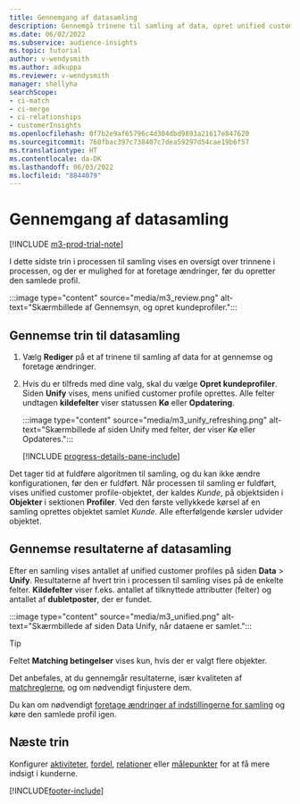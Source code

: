 ```yaml
---
title: Gennemgang af datasamling
description: Gennemgå trinene til samling af data, opret unified customer profiles, og gennemse resultaterne
ms.date: 06/02/2022
ms.subservice: audience-insights
ms.topic: tutorial
author: v-wendysmith
ms.author: adkuppa
ms.reviewer: v-wendysmith
manager: shellyha
searchScope:
- ci-match
- ci-merge
- ci-relationships
- customerInsights
ms.openlocfilehash: 0f7b2e9af65796c4d304dbd9893a21617e847620
ms.sourcegitcommit: 760fbac397c738407c7dea59297d54cae19b6f57
ms.translationtype: HT
ms.contentlocale: da-DK
ms.lasthandoff: 06/03/2022
ms.locfileid: "8844079"
---
```

# <a name="review-data-unification"></a>Gennemgang af datasamling

[!INCLUDE [m3-prod-trial-note](includes/m3-prod-trial-note.md)]

I dette sidste trin i processen til samling vises en oversigt over trinnene i processen, og der er mulighed for at foretage ændringer, før du opretter den samlede profil.

:::image type="content" source="media/m3_review.png" alt-text="Skærmbillede af Gennemsyn, og opret kundeprofiler.":::

## <a name="review-the-data-unification-steps"></a>Gennemse trin til datasamling

1. Vælg **Rediger** på et af trinene til samling af data for at gennemse og foretage ændringer.

1. Hvis du er tilfreds med dine valg, skal du vælge **Opret kundeprofiler**. Siden **Unify** vises, mens unified customer profile oprettes. Alle felter undtagen **kildefelter** viser statussen **Kø** eller **Opdatering**.

   :::image type="content" source="media/m3_unify_refreshing.png" alt-text="Skærmbillede af siden Unify med felter, der viser Kø eller Opdateres.":::

   [!INCLUDE [progress-details-pane-include](includes/progress-details-pane.md)]

Det tager tid at fuldføre algoritmen til samling, og du kan ikke ændre konfigurationen, før den er fuldført. Når processen til samling er fuldført, vises unified customer profile-objektet, der kaldes *Kunde*, på objektsiden i **Objekter** i sektionen **Profiler**. Ved den første vellykkede kørsel af en samling oprettes objektet samlet *Kunde*. Alle efterfølgende kørsler udvider objektet.

## <a name="review-the-results-of-data-unification"></a>Gennemse resultaterne af datasamling

Efter en samling vises antallet af unified customer profiles på siden **Data** > **Unify**. Resultaterne af hvert trin i processen til samling vises på de enkelte felter. **Kildefelter** viser f.eks. antallet af tilknyttede attributter (felter) og antallet af **dubletposter**, der er fundet.

:::image type="content" source="media/m3_unified.png" alt-text="Skærmbillede af siden Data Unify, når dataene er samlet.":::

> [!TIP]
> Feltet **Matching betingelser** vises kun, hvis der er valgt flere objekter.

Det anbefales, at du gennemgår resultaterne, især kvaliteten af [matchreglerne](data-unification-update.md#manage-match-rules), og om nødvendigt finjustere dem.

Du kan om nødvendigt [foretage ændringer af indstillingerne for samling](data-unification-update.md) og køre den samlede profil igen.

## <a name="next-step"></a>Næste trin

Konfigurer [aktiviteter](activities.md), [fordel](enrichment-hub.md), [relationer](relationships.md) eller [målepunkter](measures.md) for at få mere indsigt i kunderne.

[!INCLUDE[footer-include](includes/footer-banner.md)]
